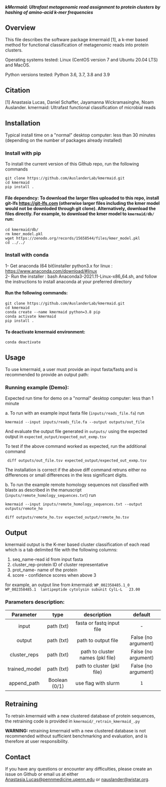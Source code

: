 ##### <i>k</i>Mermaid: Ultrafast metagenomic read assignment to protein clusters by hashing of amino-acid k-mer frequencies

## Overview 
This file describes the software package <i>k</i>mermaid [1], a k-mer based method for functional classification of metagenomic reads into protein clusters. 

Operating systems tested: Linux (CentOS version 7 and Ubuntu 20.04 LTS) and MacOS.

Python versions tested: Python 3.6, 3.7, 3.8 and 3.9

## Citation
[1] Anastasia Lucas, Daniel Schaffer, Jayamanna Wickramasinghe, Noam Auslander. kmermaid: Ultrafast functional classification of microbial reads

## Installation

Typical install time on a "normal" desktop computer: less than 30 minutes (depending on the number of packages already installed)


### Install with pip

To install the current version of this Github repo, run the following commands
```
git clone https://github.com/AuslanderLab/kmermaid.git 
cd kmermaid
pip install .
```

#### File dependncy: To download the larger files uploaded to this repo, install git-lfs https://git-lfs.com (otherwise larger files including the kmer model would not be downloded through git clone). Alternatively, download the files directly. For example, to download the kmer model to ```kmermaid/db/``` run:
```
cd kmermaid/db/
rm kmer_model.pkl
wget https://zenodo.org/records/15658544/files/kmer_model.pkl 
cd ../../
```

### Install with conda 
1- Get anaconda (64 bit)installer python3.x for linux : https://www.anaconda.com/download/#linux <br />
2- Run the installer : bash Anaconda3-2021.11-Linux-x86_64.sh, and follow the instructions to install anaconda at your preferred directory

#### Run the following commands: <br />
```
git clone https://github.com/AuslanderLab/kmermaid.git
cd kmermaid
conda create --name kmermaid python=3.8 pip
conda activate kmermaid
pip install .
```

#### To deactivate kmermaid environment: <br />
```
conda deactivate
```

## Usage
To use kmermaid, a user must provide an input fasta/fastq and is recommended to provide an output path:

### Running example (Demo):

Expected run time for demo on a "normal" desktop computer: less than 1 minute

a. To run with an example input fasta file (```inputs/reads_file.fa```) run

```
kmermaid --input inputs/reads_file.fa --output outputs/out_file
```

And evaluate the output file generated in ```outputs/``` using the expected output in  ```expected_output/expected_out_exmp.tsv```

To test if the above command worked as expected, run the additional command

```
 diff outputs/out_file.tsv expected_output/expected_out_exmp.tsv
```
The installation is correct if the above diff command retruns either no differences or small differences in the less significant digits.
 

b. To run the example remote homology sequences not classified with blastx as described in the manuscript (```inputs/remote_homology_sequences.txt```) run

```
kmermaid --input inputs/remote_homology_sequences.txt --output outputs/remote_ho

diff outputs/remote_ho.tsv expected_output/remote_ho.tsv 
```


## Output
kmermaid output is the K-mer based cluster classification of each read which is a tab delimited file with the following columns:
1) seq_name-read id from input fasta 
2) cluster_rep-protein ID of cluster representative
3) prot_name- name of the protein 
4) score - confidence scores when above 3

for example, an output line from <i>k</i>mermaid:
`
WP_002358485.1_0	WP_002358485.1	lantipeptide cytolysin subunit CylL-L	23.00
`

### Parameters description:

| Parameter |     type      |           description            |       default       |
| :---: |:-------------:|:--------------------------------:|:-------------------:|
| input |  path (txt)   |    fasta or fastq input file     |          -          |
| output |  path (txt)   |       path to output file        | False (no argument) |
| cluster_reps |  path (txt)   | path to cluster names (pkl file) | False (no argument) |
| trained_model |  path (txt)   |    path to cluster (pkl file)    | False (no argument) |
| append_path | Boolean (0/1) |       use flag with slurm        |         `1`          |

## Retraining
To retrain <i>k</i>mermaid with a new clustered database of protein sequences, the retraining code is provided in ```kmermaid/_retrain_kmermaid_.py```

<b>WARNING:</b> retraining <i>k</i>mermaid  with a new clustered database is not recommended without sufficient benchmarking and evaluation, and is therefore at user responsibility.

## Contact

If you have any questions or encounter any difficulties, please create an issue on Github or email us at either Anastasia.Lucas@pennmedicine.upenn.edu or nauslander@wistar.org.


